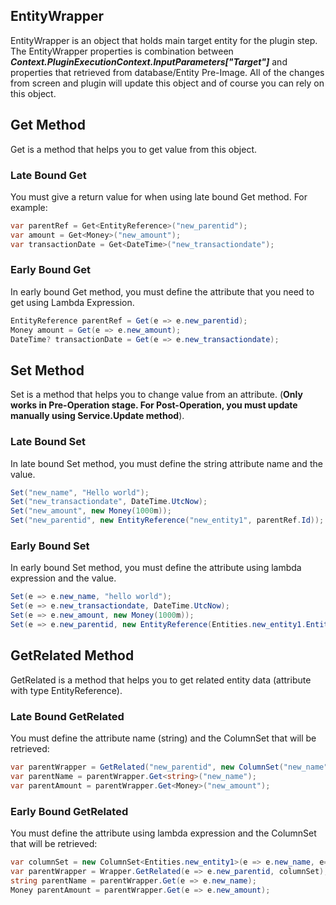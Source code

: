 ## **EntityWrapper**

EntityWrapper is an object that holds main target entity for the plugin step. The EntityWrapper properties is combination between _**Context.PluginExecutionContext.InputParameters["Target"]**_ and properties that retrieved from database/Entity Pre-Image. All of the changes from screen and plugin will update this object and of course you can rely on this object.

## Get Method

Get is a method that helps you to get value from this object.

### Late Bound Get

You must give a return value for when using late bound Get method. For example:

``` csharp
var parentRef = Get<EntityReference>("new_parentid");
var amount = Get<Money>("new_amount");
var transactionDate = Get<DateTime>("new_transactiondate");
```

### Early Bound Get

In early bound Get method, you must define the attribute that you need to get using Lambda Expression.

``` csharp
EntityReference parentRef = Get(e => e.new_parentid);
Money amount = Get(e => e.new_amount);
DateTime? transactionDate = Get(e => e.new_transactiondate);
```
## Set Method

Set is a method that helps you to change value from an attribute. (**Only works in Pre-Operation stage. For Post-Operation, you must update manually using Service.Update method**).

### Late Bound Set

In late bound Set method, you must define the string attribute name and the value.

``` csharp
Set("new_name", "Hello world");
Set("new_transactiondate", DateTime.UtcNow);
Set("new_amount", new Money(1000m));
Set("new_parentid", new EntityReference("new_entity1", parentRef.Id));
```

### Early Bound Set

In early bound Set method, you must define the attribute using lambda expression and the value.

``` csharp
Set(e => e.new_name, "hello world");
Set(e => e.new_transactiondate, DateTime.UtcNow);
Set(e => e.new_amount, new Money(1000m));
Set(e => e.new_parentid, new EntityReference(Entities.new_entity1.EntityLogicalName, parentId));
```

## GetRelated Method
GetRelated is a method that helps you to get related entity data (attribute with type EntityReference).

### Late Bound GetRelated

You must define the attribute name (string) and the ColumnSet that will be retrieved:

``` csharp
var parentWrapper = GetRelated("new_parentid", new ColumnSet("new_name", "new_amount"));
var parentName = parentWrapper.Get<string>("new_name");
var parentAmount = parentWrapper.Get<Money>("new_amount");
```

### Early Bound GetRelated

You must define the attribute using lambda expression and the ColumnSet that will be retrieved:

``` csharp
var columnSet = new ColumnSet<Entities.new_entity1>(e => e.new_name, e=>e.new_amount);
var parentWrapper = Wrapper.GetRelated(e => e.new_parentid, columnSet);
string parentName = parentWrapper.Get(e => e.new_name);
Money parentAmount = parentWrapper.Get(e => e.new_amount);
```